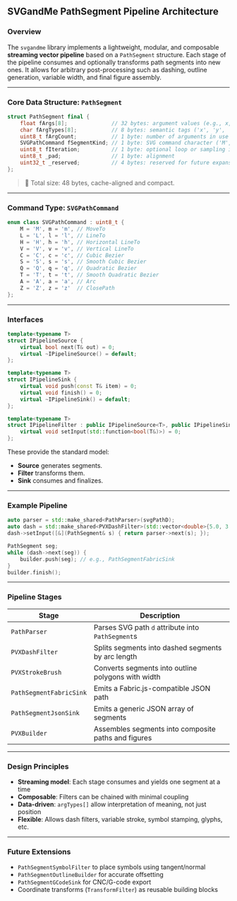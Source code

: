 ## SVGandMe PathSegment Pipeline Architecture

### Overview

The `svgandme` library implements a lightweight, modular, and composable **streaming vector pipeline** based on a `PathSegment` structure. Each stage of the pipeline consumes and optionally transforms path segments into new ones. It allows for arbitrary post-processing such as dashing, outline generation, variable width, and final figure assembly.

---

### Core Data Structure: `PathSegment`

```cpp
struct PathSegment final {
    float fArgs[8];              // 32 bytes: argument values (e.g., x, y, rx, ry, etc.)
    char fArgTypes[8];           // 8 bytes: semantic tags ('x', 'y', 'r', 'flag', etc.)
    uint8_t fArgCount;           // 1 byte: number of arguments in use
    SVGPathCommand fSegmentKind; // 1 byte: SVG command character ('M', 'L', etc.)
    uint8_t fIteration;          // 1 byte: optional loop or sampling iteration
    uint8_t _pad;                // 1 byte: alignment
    uint32_t _reserved;          // 4 bytes: reserved for future expansion
};
```

> 🧠 Total size: 48 bytes, cache-aligned and compact.

---

### Command Type: `SVGPathCommand`

```cpp
enum class SVGPathCommand : uint8_t {
    M = 'M', m = 'm', // MoveTo
    L = 'L', l = 'l', // LineTo
    H = 'H', h = 'h', // Horizontal LineTo
    V = 'V', v = 'v', // Vertical LineTo
    C = 'C', c = 'c', // Cubic Bezier
    S = 'S', s = 's', // Smooth Cubic Bezier
    Q = 'Q', q = 'q', // Quadratic Bezier
    T = 'T', t = 't', // Smooth Quadratic Bezier
    A = 'A', a = 'a', // Arc
    Z = 'Z', z = 'z'  // ClosePath
};
```

---

### Interfaces

```cpp
template<typename T>
struct IPipelineSource {
    virtual bool next(T& out) = 0;
    virtual ~IPipelineSource() = default;
};

template<typename T>
struct IPipelineSink {
    virtual void push(const T& item) = 0;
    virtual void finish() = 0;
    virtual ~IPipelineSink() = default;
};

template<typename T>
struct IPipelineFilter : public IPipelineSource<T>, public IPipelineSink<T> {
    virtual void setInput(std::function<bool(T&)>) = 0;
};
```

These provide the standard model:

* **Source** generates segments.
* **Filter** transforms them.
* **Sink** consumes and finalizes.

---

### Example Pipeline

```cpp
auto parser = std::make_shared<PathParser>(svgPathD);
auto dash = std::make_shared<PVXDashFilter>(std::vector<double>{5.0, 3.0});
dash->setInput([&](PathSegment& s) { return parser->next(s); });

PathSegment seg;
while (dash->next(seg)) {
    builder.push(seg); // e.g., PathSegmentFabricSink
}
builder.finish();
```

---

### Pipeline Stages

| Stage                   | Description                                         |
| ----------------------- | --------------------------------------------------- |
| `PathParser`            | Parses SVG path `d` attribute into `PathSegment`s   |
| `PVXDashFilter`         | Splits segments into dashed segments by arc length  |
| `PVXStrokeBrush`        | Converts segments into outline polygons with width  |
| `PathSegmentFabricSink` | Emits a Fabric.js-compatible JSON path              |
| `PathSegmentJsonSink`   | Emits a generic JSON array of segments              |
| `PVXBuilder`            | Assembles segments into composite paths and figures |

---

### Design Principles

* **Streaming model**: Each stage consumes and yields one segment at a time
* **Composable**: Filters can be chained with minimal coupling
* **Data-driven**: `argTypes[]` allow interpretation of meaning, not just position
* **Flexible**: Allows dash filters, variable stroke, symbol stamping, glyphs, etc.

---

### Future Extensions

* `PathSegmentSymbolFilter` to place symbols using tangent/normal
* `PathSegmentOutlineBuilder` for accurate offsetting
* `PathSegmentGCodeSink` for CNC/G-code export
* Coordinate transforms (`TransformFilter`) as reusable building blocks
